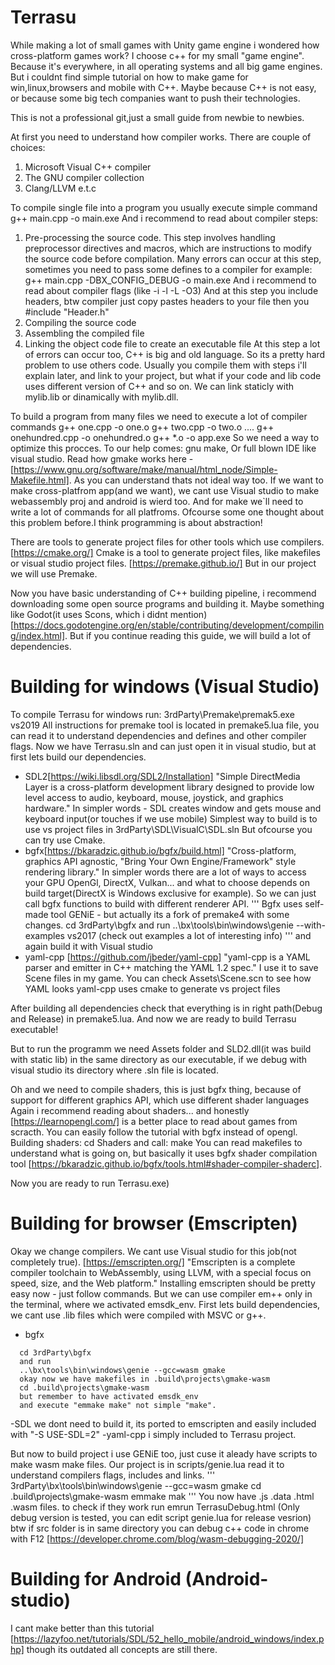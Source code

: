 # Terrasu
While making a lot of small games with Unity game engine i wondered how 
cross-platform games work? I choose c++ for my small "game engine". Because it's everywhere, in all operating systems and all big game engines.
But i couldnt find simple tutorial on how to make game for win,linux,browsers and mobile with C++. Maybe because C++ is not easy, or 
because some big tech companies want to push their technologies.

This is not a professional git,just a small guide from newbie to newbies.

At first you need to understand how compiler works. There are 
couple of choices:
1. Microsoft Visual C++ compiler
2. The GNU compiler collection
3. Clang/LLVM
e.t.c

To compile single file into a program you usually execute simple command
g++ main.cpp -o main.exe
And i recommend to read about compiler steps:
1. Pre-processing the source code.
  This step involves handling preprocessor directives and macros, which are instructions to modify the source code before compilation.
Many errors can occur at this step, sometimes you need to pass some defines to a compiler for example:
g++ main.cpp -DBX_CONFIG_DEBUG -o main.exe
  And i recommend to read about compiler flags (like -i -l -L -O3)
  And at this step you include headers, btw compiler just copy pastes headers to your file then you #include "Header.h"
3. Compiling the source code
4. Assembling the compiled file
5. Linking the object code file to create an executable file
   At this step a lot of errors can occur too, C++ is big and old language. So its a pretty hard problem to use others code.
Usually you compile them with steps i'll explain later, and link to your project, but what if your code and lib code uses different version of C++ and so on.
We can link staticly with mylib.lib or dinamically with mylib.dll.


To build a program from many files we need to execute a lot of compiler commands
g++ one.cpp -o one.o
g++ two.cpp -o two.o
....
g++ onehundred.cpp -o onehundred.o
g++ *.o -o app.exe
So we need a way to optimize this procces. To our help comes: gnu make, Or full blown IDE like visual studio.
Read how gmake works here - [https://www.gnu.org/software/make/manual/html_node/Simple-Makefile.html].
As you can understand thats not ideal way too. If we want to make cross-platfrom app(and we want), we cant use Visual studio to make webassembly proj and android is wierd too.
And for make we`ll need to write a lot of commands for all platfroms. Ofcourse some one thought about this problem before.I think programming is about abstraction!

There are tools to generate project files for other tools which use compilers.
[https://cmake.org/] Cmake is a tool to generate project files, like makefiles or visual studio project files.
[https://premake.github.io/] But in our project we will use Premake.

Now you have basic understanding of C++ building pipeline, i recommend downloading some open source programs and building it.
Maybe something like Godot(it uses Scons, which i didnt mention) [https://docs.godotengine.org/en/stable/contributing/development/compiling/index.html].
But if you continue reading this guide, we will build a lot of dependencies.
# Building for windows (Visual Studio)
To compile Terrasu for windows run:
3rdParty\Premake\premak5.exe vs2019
All instructions for premake tool is located in premake5.lua file, you can read it to understand dependencies and defines and other compiler flags.
Now we have Terrasu.sln and can just open it in visual studio, but at first lets build our dependencies.
- SDL2[https://wiki.libsdl.org/SDL2/Installation] "Simple DirectMedia Layer is a cross-platform development library designed to provide low level access to audio, keyboard, mouse, joystick, and graphics hardware."
In simpler words - SDL creates window and gets mouse and keyboard input(or touches if we use mobile)
Simplest way to build is to use vs project files in 3rdParty\SDL\VisualC\SDL.sln
But ofcourse you can try use Cmake.
- bgfx[https://bkaradzic.github.io/bgfx/build.html] "Cross-platform, graphics API agnostic, "Bring Your Own Engine/Framework" style rendering library." In simpler words there are a lot of ways to access your GPU
OpenGl, DirectX, Vulkan... and what to choose depends on build target(DirectX is Windows exclusive for example). So we can just call bgfx functions to build with different renderer API.
'''
  Bgfx uses self-made tool GENiE - but actually its a fork of premake4 with some changes.
  cd 3rdParty\bgfx
  and run
  ..\bx\tools\bin\windows\genie --with-examples vs2017 (check out examples a lot of interesting info)
'''
  and again build it with Visual studio
- yaml-cpp [https://github.com/jbeder/yaml-cpp] "yaml-cpp is a YAML parser and emitter in C++ matching the YAML 1.2 spec." I use it to save Scene files in my game. You can check Assets\Scene.scn to see how YAML looks
	yaml-cpp uses cmake to generate vs project files

After building all dependencies check that everything is in right path(Debug and Release) in premake5.lua.
And now we are ready to build Terrasu executable!

But to run the programm we need Assets folder and SLD2.dll(it was build with static lib) in the same directory as our
executable, if we debug with visual studio its directory where .sln file is located.

Oh and we need to compile shaders, this is just bgfx thing, because of support for different graphics API, which use different shader languages
Again i recommend reading about shaders... and honestly [https://learnopengl.com/] is a better place to read about games from scracth. You can easily follow the tutorial with bgfx instead of opengl.
Building shaders:
cd Shaders
and call:
make
You can read makefiles to understand what is going on, but basically it uses bgfx shader compilation tool [https://bkaradzic.github.io/bgfx/tools.html#shader-compiler-shaderc].

Now you are ready to run Terrasu.exe)
# Building for browser (Emscripten)
Okay we change compilers. We cant use Visual studio for this job(not completely true). 
[https://emscripten.org/] "Emscripten is a complete compiler toolchain to WebAssembly, using LLVM, with a special focus on speed, size, and the Web platform."
Installing emscripten should be pretty easy now - just follow commands. But we can use compiler em++ only in the terminal, where we activated emsdk_env.
  First lets build dependencies, we cant use .lib files which were compiled with MSVC or g++.
- bgfx
```
  cd 3rdParty\bgfx
  and run
  ..\bx\tools\bin\windows\genie --gcc=wasm gmake
  okay now we have makefiles in .build\projects\gmake-wasm
  cd .build\projects\gmake-wasm
  but remember to have activated emsdk_env
  and execute "emmake make" not simple "make".
```
-SDL we dont need to build it, its ported to emscripten and easily included with "-S USE-SDL=2"
-yaml-cpp i simply included to Terrasu project.

But now to build project i use GENiE too, just cuse it aleady have scripts to make wasm make files. Our project is in scripts/genie.lua
read it to understand compilers flags, includes and links.
'''
  3rdParty\bx\tools\bin\windows\genie --gcc=wasm gmake
  cd .build\projects\gmake-wasm
  emmake mak
'''
You now have .js .data .html .wasm files. to check if they work run emrun TerrasuDebug.html (Only debug version is tested, you can edit script genie.lua for release vesrion)
btw if src folder is in same directory you can debug c++ code in chrome with F12 [https://developer.chrome.com/blog/wasm-debugging-2020/]
# Building for Android (Android-studio)
I cant make better than this tutorial [https://lazyfoo.net/tutorials/SDL/52_hello_mobile/android_windows/index.php]
though its outdated all concepts are still there.
